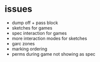 # issues
- dump off + pass block
- sketches for games
- spec interaction for games
- more interaction modes for sketches
- garc zones
- marking ordering
- perms during game not showing as spec